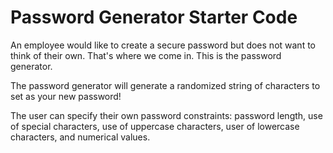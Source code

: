 # Password Generator Starter Code
An employee would like to create a secure password but does not want to think of their own. That's where we come in. This is the password generator.

The password generator will generate a randomized string of characters to set as your new password!

The user can specify their own password constraints: password length, use of special characters, use of uppercase characters, user of lowercase characters, and numerical values.

